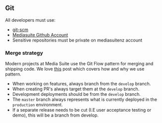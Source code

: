 ## Git

All developers must use:

- [git-scm](https://git-scm.com/book/en/v2/Getting-Started-About-Version-Control)
- [Mediasuite Github Account](https://github.com/mediasuitenz/)
- Sensitive repositories must be private on mediasuitenz account

### Merge strategy

Modern projects at Media Suite use the Git Flow pattern for merging and shipping code.
We love [this](http://nvie.com/posts/a-successful-git-branching-model/) post which covers how and why we use pattern.

- When working on features, always branch from the `develop` branch.
- When creating PR's always target them at the `develop` branch.
- Development deployments should be from the `develop` branch.
- The `master` branch always represents what is currently deployed in the `production` environment.
- If a separate release needs to be cut (I.E user acceptance testing or demo), this will be a branch from develop.

